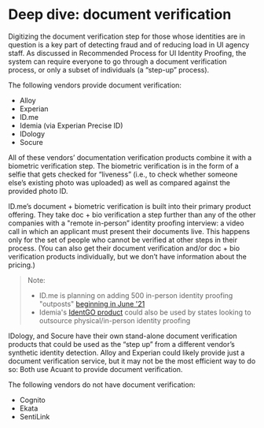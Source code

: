 # Deep dive: document verification

Digitizing the document verification step for those whose identities are in question is a key part of detecting fraud and of reducing load in UI agency staff. As discussed in Recommended Process for UI Identity Proofing, the system can require everyone to go through a document verification process, or only a subset of individuals \(a “step-up” process\).

The following vendors provide document verification:

* Alloy
* Experian
* ID.me
* Idemia \(via Experian Precise ID\)
* IDology
* Socure 

All of these vendors’ documentation verification products combine it with a biometric verification step. The biometric verification is in the form of a selfie that gets checked for “liveness” \(i.e., to check whether someone else’s existing photo was uploaded\) as well as compared against the provided photo ID. 

ID.me’s document + biometric verification is built into their primary product offering. They take doc + bio verification a step further than any of the other companies with a "remote in-person” identity proofing interview: a video call in which an applicant must present their documents live. This happens only for the set of people who cannot be verified at other steps in their process. \(You can also get their document verification and/or doc + bio verification products individually, but we don’t have information about the pricing.\)

> Note:
>
> * ID.me is planning on adding 500 in-person identity proofing "outposts" [beginning in June '21](https://www.usatoday.com/story/tech/news/2021/05/02/unemployment-benefits-system-leaving-people-behind/4915248001/)
> * Idemia's [IdentGO product](https://www.idemia.com/identogo) could also be used by states looking to outsource physical/in-person identity proofing

IDology, and Socure have their own stand-alone document verification products that could be used as the “step up” from a different vendor’s synthetic identity detection. Alloy and Experian could likely provide just a document verification service, but it may not be the most efficient way to do so: Both use Acuant to provide document verification. 

The following vendors do not have document verification:

* Cognito
* Ekata
* SentiLink

